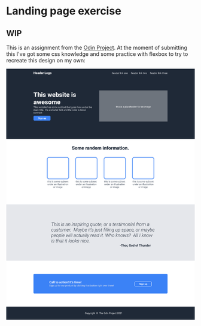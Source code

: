 # Landing page exercise
## WIP
This is an assignment from the [Odin Project](https://www.theodinproject.com). At the moment of submitting this I've got some css knowledge and some practice with flexbox to try to recreate this design on my own:

![Assignment request](/request-details/01.png "Assignment request")